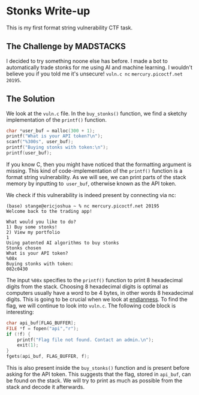 # Stonks Write-up

This is my first format string vulnerability CTF task.

## The Challenge by MADSTACKS

I decided to try something noone else has before. I made a bot to automatically trade stonks for me using AI and machine learning. I wouldn't believe you if you told me it's unsecure! `vuln.c nc` `mercury.picoctf.net 20195`.

## The Solution

We look at the `vuln.c` file. In the `buy_stonks()` function, we find a sketchy implementation of the `printf()` function. 
```C
char *user_buf = malloc(300 + 1);
printf("What is your API token?\n");
scanf("%300s", user_buf);
printf("Buying stonks with token:\n");
printf(user_buf);
```
If you know C, then you might have noticed that the formatting argument is missing. This kind of code-implementation of the `printf()` function is a format string vulnerability. As we will see, we can print parts of the stack memory by inputting to` user_buf`, otherwise known as the API token. 

We check if this vulnerability is indeed present by connecting via nc:
```console
(base) stange@ericjoshua ~ % nc mercury.picoctf.net 20195
Welcome back to the trading app!

What would you like to do?
1) Buy some stonks!
2) View my portfolio
1
Using patented AI algorithms to buy stonks
Stonks chosen
What is your API token?
%08x
Buying stonks with token:
082c0430
```
The input `%08x` specifies to the `printf()` function to print 8 hexadecimal digits from the stack. Choosing 8 hexadecimal digits is optimal as computers usually have a word to be 4 bytes, in other words 8 hexadecimal digits. This is going to be crucial when we look at [endianness](https://en.wikipedia.org/wiki/Endianness). To find the flag, we will continue to look into `vuln.c`. The following code block is interesting:
```C
char api_buf[FLAG_BUFFER];
FILE *f = fopen("api","r");
if (!f) {
	printf("Flag file not found. Contact an admin.\n");
	exit(1);
}
fgets(api_buf, FLAG_BUFFER, f);
```
This is also present inside the `buy_stonks()` function and is present before asking for the API token. This suggests that the flag, stored in `api_buf`, can be found on the stack. We will try to print as much as possible from the stack and decode it afterwards.




